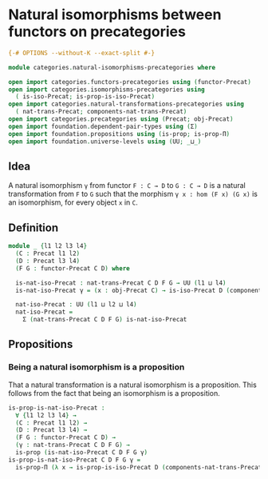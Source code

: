 # Natural isomorphisms between functors on precategories

```agda
{-# OPTIONS --without-K --exact-split #-}

module categories.natural-isomorphisms-precategories where

open import categories.functors-precategories using (functor-Precat)
open import categories.isomorphisms-precategories using
  ( is-iso-Precat; is-prop-is-iso-Precat)
open import categories.natural-transformations-precategories using
  ( nat-trans-Precat; components-nat-trans-Precat)
open import categories.precategories using (Precat; obj-Precat)
open import foundation.dependent-pair-types using (Σ)
open import foundation.propositions using (is-prop; is-prop-Π)
open import foundation.universe-levels using (UU; _⊔_)
```

## Idea

A natural isomorphism `γ` from functor `F : C → D` to `G : C → D` is a natural transformation from `F` to `G` such that the morphism `γ x : hom (F x) (G x)` is an isomorphism, for every object `x` in `C`.

## Definition

```agda
module _ {l1 l2 l3 l4}
  (C : Precat l1 l2)
  (D : Precat l3 l4)
  (F G : functor-Precat C D) where

  is-nat-iso-Precat : nat-trans-Precat C D F G → UU (l1 ⊔ l4)
  is-nat-iso-Precat γ = (x : obj-Precat C) → is-iso-Precat D (components-nat-trans-Precat C D F G γ x)

  nat-iso-Precat : UU (l1 ⊔ l2 ⊔ l4)
  nat-iso-Precat =
    Σ (nat-trans-Precat C D F G) is-nat-iso-Precat
```

## Propositions

### Being a natural isomorphism is a proposition

That a natural transformation is a natural isomorphism is a proposition. This follows from the fact that being an isomorphism is a proposition.

```agda
is-prop-is-nat-iso-Precat :
  ∀ {l1 l2 l3 l4} →
  (C : Precat l1 l2) →
  (D : Precat l3 l4) →
  (F G : functor-Precat C D) →
  (γ : nat-trans-Precat C D F G) →
  is-prop (is-nat-iso-Precat C D F G γ)
is-prop-is-nat-iso-Precat C D F G γ =
  is-prop-Π (λ x → is-prop-is-iso-Precat D (components-nat-trans-Precat C D F G γ x))
```
